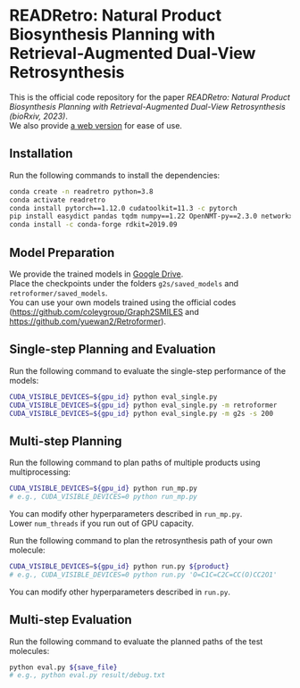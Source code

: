 # READRetro: Natural Product Biosynthesis Planning with Retrieval-Augmented Dual-View Retrosynthesis
This is the official code repository for the paper *READRetro: Natural Product Biosynthesis Planning with Retrieval-Augmented Dual-View Retrosynthesis (bioRxiv, 2023)*.<br>
We also provide [a web version](https://readretro.net) for ease of use.

## Installation
Run the following commands to install the dependencies:
```bash
conda create -n readretro python=3.8
conda activate readretro
conda install pytorch==1.12.0 cudatoolkit=11.3 -c pytorch
pip install easydict pandas tqdm numpy==1.22 OpenNMT-py==2.3.0 networkx==2.5    # need to fix the miner version of numpy (np.bool was deprecated)
conda install -c conda-forge rdkit=2019.09
```

## Model Preparation
We provide the trained models in [Google Drive](https://drive.google.com/drive/folders/1lt3r6leSn9mI5OeAIfBmh6iBtwa_EYWV?usp=sharing).<br>
Place the checkpoints under the folders `g2s/saved_models` and `retroformer/saved_models`.<br>
You can use your own models trained using the official codes (https://github.com/coleygroup/Graph2SMILES and https://github.com/yuewan2/Retroformer).

## Single-step Planning and Evaluation
Run the following command to evaluate the single-step performance of the models:
```bash
CUDA_VISIBLE_DEVICES=${gpu_id} python eval_single.py                    # ensemble
CUDA_VISIBLE_DEVICES=${gpu_id} python eval_single.py -m retroformer     # Retroformer
CUDA_VISIBLE_DEVICES=${gpu_id} python eval_single.py -m g2s -s 200      # Graph2SMILES
```

## Multi-step Planning
Run the following command to plan paths of multiple products using multiprocessing:
```bash
CUDA_VISIBLE_DEVICES=${gpu_id} python run_mp.py
# e.g., CUDA_VISIBLE_DEVICES=0 python run_mp.py
```
You can modify other hyperparameters described in `run_mp.py`.<br>
Lower `num_threads` if you run out of GPU capacity.

Run the following command to plan the retrosynthesis path of your own molecule:
```bash
CUDA_VISIBLE_DEVICES=${gpu_id} python run.py ${product}
# e.g., CUDA_VISIBLE_DEVICES=0 python run.py 'O=C1C=C2C=CC(O)CC2O1'
```
You can modify other hyperparameters described in `run.py`.

## Multi-step Evaluation
Run the following command to evaluate the planned paths of the test molecules:
```bash
python eval.py ${save_file}
# e.g., python eval.py result/debug.txt
```
